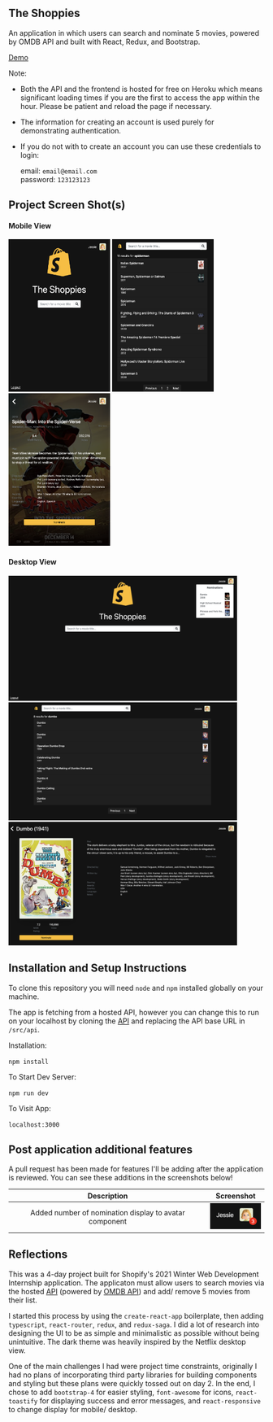 ## The Shoppies 

An application in which users can search and nominate 5 movies, powered by OMDB API and built with React, Redux, and Bootstrap.

[Demo](https://the-shoppies-award.herokuapp.com/welcome)

Note:
* Both the API and the frontend is hosted for free on Heroku which means significant loading times if you are the first to access the app within the hour. Please be patient and reload the page if necessary.
* The information for creating an account is used purely for demonstrating authentication. 
* If you do not with to create an account you can use these credentials to login: 

    email: `email@email.com`\
    password: `123123123`

## Project Screen Shot(s)

#### Mobile View
<p float="left">
  <img src="src/assets/screenshots/HomeScreen.png" alt="Home Screen Mobile" width="200" height="300"/>
  <img src="src/assets/screenshots/SearchResultsScreen.png" alt="Search Results Screen Mobile" width="200" height="300"/>
  <img src="src/assets/screenshots/MovieInfoScreenMobile.png" alt="Movie Info Screen Mobile" width="200" height="300"/>
</p>

#### Desktop View
<img src="src/assets/screenshots/HomeDesktop.png" alt="Home Screen Desktop" width="450"/>
<img src="src/assets/screenshots/SearchResultsDesktop.png" alt="Search Results Screen Desktop" width="450"/>
<img src="src/assets/screenshots/MovieInfoDesktop.png" alt="Movie Info Screen Desktop" width="450"/>

## Installation and Setup Instructions

To clone this repository you will need `node` and `npm` installed globally on your machine.  

The app is fetching from a hosted API, however you can change this to run on your localhost by cloning the [API](https://github.com/JessieW0010/shoppies-api) and replacing the API base URL in `/src/api`.

Installation:

`npm install`   

To Start Dev Server:

`npm run dev`  

To Visit App:

`localhost:3000`  

## Post application additional features

A pull request has been made for features I'll be adding after the application is reviewed. You can see these additions in the screenshots below!

| Description             |  Screenshot |
:-------------------------:|:-------------------------:
Added number of nomination display to avatar component  |  <img src="src/assets/screenshots/NumNominations.png" alt="Num nominations display" width="100"/>


## Reflections

This was a 4-day project built for Shopify's 2021 Winter Web Development Internship application. The applicaton must allow users to search movies via the hosted [API](https://frozen-dusk-95287.herokuapp.com) (powered by [OMDB API](http://www.omdbapi.com)) and add/ remove 5 movies from their list.

I started this process by using the `create-react-app` boilerplate, then adding `typescript`, `react-router`, `redux`, and `redux-saga`. I did a lot of research into designing the UI to be as simple and minimalistic as possible without being unintuitive. The dark theme was heavily inspired by the Netflix desktop view. 

One of the main challenges I had were project time constraints, originally I had no plans of incorporating third party libraries for building components and styling but these plans were quickly tossed out on day 2. In the end, I chose to add `bootstrap-4` for easier styling, `font-awesome` for icons, `react-toastify` for displaying success and error messages, and `react-responsive` to change display for mobile/ desktop. 
